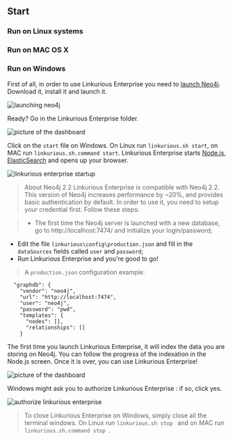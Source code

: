 ## Start

### Run on Linux systems

### Run on MAC OS X

### Run on Windows

First of all, in order to use Linkurious Enterprise you need to [launch Neo4j](http://neo4j.com/download/). Download it, install it and launch it.

![launching neo4j](https://dl.dropboxusercontent.com/s/6sm5ja9ubvw5xhk/14.png?dl=0)

Ready? Go in the Linkurious Enterprise folder.

![picture of the dashboard](https://dl.dropboxusercontent.com/s/ml00vswfi4ggipt/13.png?dl=0)

Click on the ```start``` file on Windows. On Linux run ```linkurious.sh start```, on MAC run ```linkurious.sh.command start```. Linkurious Enterprise starts [Node.js](http://nodejs.org/), [ElasticSearch](http://www.elasticsearch.org/) and opens up your browser.

![linkurious enterprise startup](https://dl.dropboxusercontent.com/s/adrxil2q8ysfry5/16.png?dl=0)

> About Neo4j 2.2 Linkurious Enterprise is compatible with Neo4j 2.2. This version of Neo4j increases performance by ~20%, and provides basic authentication by default. In order to use it, you need to setup your credential first. Follow these steps:

>* The first time the Neo4j server is launched with a new database, go to http://localhost:7474/ and initialize your login/password;
* Edit the file ```linkurious\config\production.json``` and fill in the ```dataSources``` fields called ```user``` and ```password```;
* Run Linkurious Enterprise and you're good to go!

>A ```production.json``` configuration example:

      "graphdb": {
        "vendor": "neo4j",
        "url": "http://localhost:7474",
        "user": "neo4j",
        "password": "pwd",
        "templates": {
          "nodes": [],
          "relationships": []
        }

The first time you launch Linkurious Enterprise, it will index the data you are storing on Neo4j. You can follow the progress of the indexation in the Node.js screen. Once it is over, you can use Linkurious Enterprise!

![picture of the dashboard](https://dl.dropboxusercontent.com/s/2ax4yybrbs0x0o5/1.png?dl=0)

Windows might ask you to authorize Linkurious Enterprise : if so, click yes.

![authorize linkurious enterprise](https://dl.dropboxusercontent.com/s/e9phzsvvf7zy991/15.png?dl=0)

> To close Linkurious Enterprise on Windows, simply close all the terminal windows. On Linux run  ```linkurious.sh stop ``` and on MAC run  ```linkurious.sh.command stop ```.

